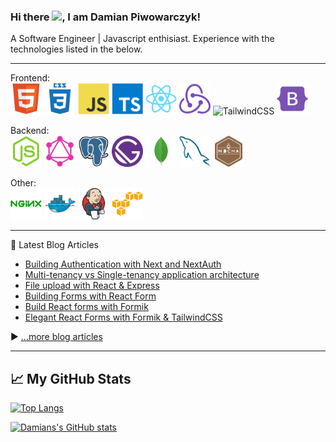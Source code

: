 ### Hi there <img src="https://raw.githubusercontent.com/MartinHeinz/MartinHeinz/master/wave.gif" width="30px">, I am Damian Piwowarczyk!

A Software Engineer | Javascript enthisiast.
Experience with the technologies listed in the below.


---

Frontend:
<br/>
<img src="https://github.com/devicons/devicon/blob/master/icons/html5/html5-original.svg" alt="HTML" width="50" height="50"/>
<img src="https://github.com/devicons/devicon/blob/master/icons/css3/css3-plain-wordmark.svg" alt="CSS" width="50" height="50"/>
<img src="https://github.com/devicons/devicon/blob/master/icons/javascript/javascript-original.svg" alt="JavaScript" width="50" height="50"/>
<img src="https://github.com/devicons/devicon/blob/master/icons/typescript/typescript-plain.svg" alt="TypeScript" width="50" height="50"/>
<img src="https://github.com/devicons/devicon/blob/master/icons/react/react-original.svg" alt="React" width="50" height="50" />
<img src="https://github.com/devicons/devicon/blob/master/icons/redux/redux-original.svg" alt="Redux" width="50" height="50" />
<img src="https://cdn.worldvectorlogo.com/logos/tailwindcss.svg" alt="TailwindCSS" width="50" height="50"/> 
<img src="https://github.com/devicons/devicon/blob/master/icons/bootstrap/bootstrap-plain.svg" width="50" height="50"/>

Backend:
<br/>
<img src="https://github.com/devicons/devicon/blob/master/icons/nodejs/nodejs-plain.svg" width="50" height="50"/>
<img src="https://github.com/devicons/devicon/blob/master/icons/graphql/graphql-plain.svg" width="50" height="50"/>
<img src="https://github.com/devicons/devicon/blob/master/icons/postgresql/postgresql-original.svg" alt="PostgreSQL" width="50" height="50"/>
<img src="https://github.com/devicons/devicon/blob/master/icons/gatsby/gatsby-original.svg" width="50" height="50"/>
<img src="https://github.com/devicons/devicon/blob/master/icons/mongodb/mongodb-original.svg" alt="MongoDB" width="50" height="50"/>
<img src="https://github.com/devicons/devicon/blob/master/icons/mysql/mysql-original.svg" alt="MySQL" width="50" height="50"/>
<img src="https://github.com/devicons/devicon/blob/master/icons/mocha/mocha-plain.svg" alt="Mocha" width="50" height="50"/>

Other:
<br/>
<img src="https://github.com/devicons/devicon/blob/master/icons/nginx/nginx-original.svg" width="50" height="50"/>
<img src="https://github.com/devicons/devicon/blob/master/icons/docker/docker-original.svg" width="50" height="50"/>
<img src="https://github.com/devicons/devicon/blob/master/icons/jenkins/jenkins-original.svg" width="50" height="50"/>
<img src="https://github.com/devicons/devicon/blob/master/icons/amazonwebservices/amazonwebservices-original.svg" width="50" height="50"/>

---

📘 Latest Blog Articles

<!-- BLOG-POST-LIST:START -->
- [Building Authentication with Next and NextAuth](https://damiandev.com/blog/Build-Authentication-with-NextJS-and-NextAuth)
- [Multi-tenancy vs Single-tenancy application architecture](https://dev.to/przpiw/multi-tenancy-vs-single-tenancy-4n92)
- [File upload with React & Express](https://dev.to/przpiw/file-upload-with-react-nodejs-2ho7)
- [Building Forms with React Form](https://dev.to/przpiw/efficient-way-of-building-forms-with-react-hook-form-jop)
- [Build React forms with Formik](https://dev.to/przpiw/react-formik-build-forms-more-efficiently-37jh)
- [Elegant React Forms with Formik & TailwindCSS](https://dev.to/przpiw/build-elegant-forms-reactformik-tailwind-54d8)
<!-- BLOG-POST-LIST:END -->

▶ [...more blog articles](https://dev.to/przpiw)

---

## &#x1f4c8; My GitHub Stats

[![Top Langs](https://github-readme-stats.vercel.app/api/top-langs/?username=przpiw&hide=java,html,css&theme=radical&layout=compact)](https://github.com/przpiw/github-readme-stats)

[![Damians's GitHub stats](https://github-readme-stats.vercel.app/api?username=przpiw&theme=radical&count_private=true&show_icons=true)](https://github.com/przpiw/github-readme-stats)



